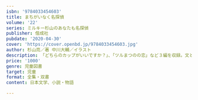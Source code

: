 ```yaml
---
isbn: '9784033454603'
title: まちがいなく名探偵
volume: '22'
series: ミルキー杉山のあなたも名探偵
publisher: 偕成社
pubdate: '2020-04-30'
cover: 'https://cover.openbd.jp/9784033454603.jpg'
author: 杉山亮／著 中川大輔／イラスト
description: 「どちらのカップがいいですか？」、「ツルまつのの恋」など３編を収録。文と絵をヒントに、主人公より先に、事件を解決できるかな？
price: '1000'
genre: 児童図書
target: 児童
format: 全集・双書
content: 日本文学、小説・物語

---
```


